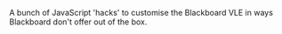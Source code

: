 A bunch of JavaScript 'hacks' to customise the Blackboard VLE in ways Blackboard don't offer out of the box.

